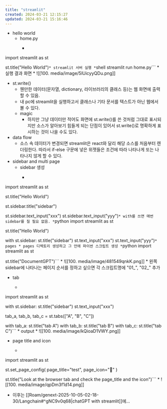 ```yaml
---
title: "streamlit"
created: 2024-03-21 12:15:27
updated: 2024-03-21 15:16:46
---
```

  * hello world
    * home.py
      * ```python
import streamlit as st

st.title("Hello World")```
    * streamlit 서버 실행
      * ```shell
streamlit run home.py```
      * 실행 결과 화면
        * ![[100. media/image/5lUicyyQDu.png]]
  * st.write()
    * 웬만한 데이터(문자열, dictionary, 라이브러리의 클래스 등)는 웹 화면에 출력할 수 있음.
    * 내 pc에 streamlit을 실행하고서 클래스나 기타 문서를 텍스트가 아닌 웹에서 볼 수 있다.
    * magic
      * 하지만 그냥 데이터만 적어도 화면에 st.write()를 쓴 것처럼 그대로 표시되지만 소스가 알아보기 힘들게 되는 단점이 있어서 st.write()로 명확하게 표시하는 것이 나을 수도 있다. 
  * data flow
    * 소스 속 데이터가 변경되면 streamlit은 react와 달리 해당 소스를 처음부터 렌더링한다. 따라서 if-else 구문에 넣은 위젯들은 조건에 따라 나타나게 또는 나타나지 않게 할 수 있다.
  * sidebar and multi page
    * sidebar 생성
      * ```python
import streamlit as st

st.title("Hello World")

st.sidebar.title("sidebar")

st.sidebar.text_input("xxx")
st.sidebar.text_input("yyy")```
      * with를 쓰면 매번 sidebar를 칠 필요 없음.
        * ```python
import streamlit as st

st.title("Hello World")

with st.sidebar:
    st.title("sidebar")
    st.text_input("xxx")
    st.text_input("yyy")```
    * pages
      * pages 디렉토리 생성하고 그 안에 파이썬 스크립트 생성
        * ```python
import streamlit as st

st.title("DocumentGPT")```
        * ![[100. media/image/481549qnkK.png]]
      * 왼쪽 sidebar에 나타나는 페이지 순서를 정하고 싶으면 각 스크립트명에 "01_", "02_" 추가
  * tab
    * ```python
import streamlit as st


with st.sidebar:
    st.title("sidebar")
    st.text_input("xxx")

tab_a, tab_b, tab_c = st.tabs(["A", "B", "C"])

with tab_a:
    st.title("tab A")
with tab_b:
    st.title("tab B")
with tab_c:
    st.title("tab C")```
    * output
      * ![[100. media/image/kQioaD1VWY.png]]
  * page title and icon
    * ```python
import streamlit as st

st.set_page_config(
    page_title="test",
    page_icon=":shark:"
)

st.title("Look at the browser tab and check the page_title and the icon")```
    * ![[100. media/image/qpDm3f1d14.png]]
  * 이후는 [[Roam/genext-2025-10-05-02-18-30/Langchain#^gNC9v0q68|chatGPT with streamlit]]에...